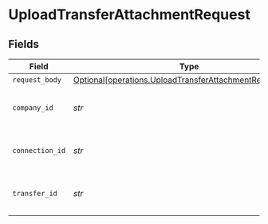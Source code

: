 # UploadTransferAttachmentRequest


## Fields

| Field                                                                                                                      | Type                                                                                                                       | Required                                                                                                                   | Description                                                                                                                | Example                                                                                                                    |
| -------------------------------------------------------------------------------------------------------------------------- | -------------------------------------------------------------------------------------------------------------------------- | -------------------------------------------------------------------------------------------------------------------------- | -------------------------------------------------------------------------------------------------------------------------- | -------------------------------------------------------------------------------------------------------------------------- |
| `request_body`                                                                                                             | [Optional[operations.UploadTransferAttachmentRequestBody]](../../models/operations/uploadtransferattachmentrequestbody.md) | :heavy_minus_sign:                                                                                                         | N/A                                                                                                                        |                                                                                                                            |
| `company_id`                                                                                                               | *str*                                                                                                                      | :heavy_check_mark:                                                                                                         | Unique identifier for a company.                                                                                           | 8a210b68-6988-11ed-a1eb-0242ac120002                                                                                       |
| `connection_id`                                                                                                            | *str*                                                                                                                      | :heavy_check_mark:                                                                                                         | Unique identifier for a connection.                                                                                        | 2e9d2c44-f675-40ba-8049-353bfcb5e171                                                                                       |
| `transfer_id`                                                                                                              | *str*                                                                                                                      | :heavy_check_mark:                                                                                                         | Unique identifier for a transfer.                                                                                          |                                                                                                                            |